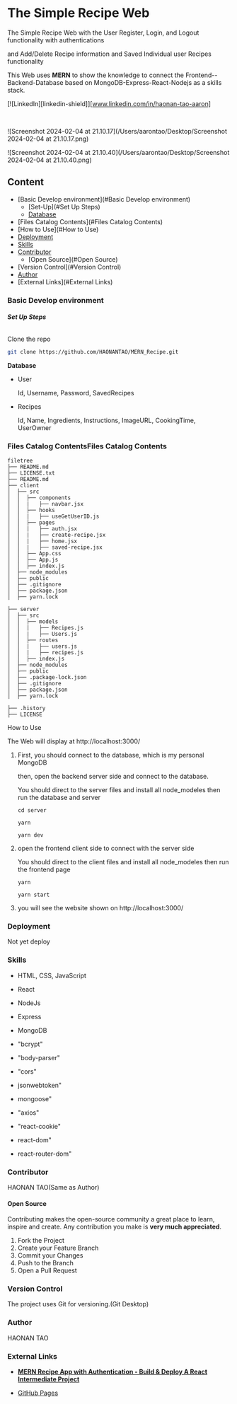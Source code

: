 # The Simple Recipe Web

The Simple Recipe Web with the User Register, Login, and Logout functionality with authentications

and Add/Delete Recipe information and Saved Individual user Recipes functionality

This Web uses **MERN** to show the knowledge to connect the Frontend--Backend-Database based on MongoDB-Express-React-Nodejs as a skills stack.

<!-- PROJECT SHIELDS -->

[![LinkedIn][linkedin-shield]][www.linkedin.com/in/haonan-tao-aaron]

<!-- PROJECT IMAGES -->
<br />

![Screenshot 2024-02-04 at 21.10.17](/Users/aarontao/Desktop/Screenshot 2024-02-04 at 21.10.17.png)

![Screenshot 2024-02-04 at 21.10.40](/Users/aarontao/Desktop/Screenshot 2024-02-04 at 21.10.40.png)


## Content

- [Basic Develop environment](#Basic Develop environment)
  - [Set-Up](#Set Up Steps)
  - [Database](#Database)
- [Files Catalog Contents](#Files Catalog Contents)
- [How to Use](#How to Use)
- [Deployment](#Deployment)
- [Skills](#Skills)
- [Contributor](#Contributor)
  - [Open Source](#Open Source)
- [Version Control](#Version Control)
- [Author](#Author)
- [External Links](#External Links)

### Basic Develop environment

###### **Set Up Steps**

Clone the repo

```sh
git clone https://github.com/HAONANTAO/MERN_Recipe.git
```

**Database**

* User

  Id, Username, Password, SavedRecipes

* Recipes

  Id, Name, Ingredients, Instructions, ImageURL, CookingTime, UserOwner

  

### Files Catalog ContentsFiles Catalog Contents

```
filetree 
├── README.md
├── LICENSE.txt
├── README.md
├── client
│  ├── src
│  │  ├── components
│  │  |   ├── navbar.jsx
│  │  ├── hooks
│  │  |   ├── useGetUserID.js
│  │  ├── pages
│  │  |   ├── auth.jsx
│  │  |   ├── create-recipe.jsx
│  │  |   ├── home.jsx
│  │  |   ├── saved-recipe.jsx
│  │  ├── App.css
│  │  ├── App.js
│  │  ├── index.js
│  ├── node_modules
│  ├── public
│  ├── .gitignore
│  ├── package.json
│  ├── yarn.lock

├── server
│  ├── src
│  │  ├── models
│  │  |   ├── Recipes.js
│  │  |   ├── Users.js
│  │  ├── routes
│  │  |   ├── users.js
│  │  |   ├── recipes.js
│  │  ├── index.js
│  ├── node_modules
│  ├── public
│  ├── .package-lock.json
│  ├── .gitignore
│  ├── package.json
│  ├── yarn.lock

├── .history
├── LICENSE

```

How to Use

The Web will display at http://localhost:3000/

1. First, you should connect to the database, which is my personal MongoDB

   then, open the backend server side and connect to the database.

   You should direct to the server files and install all node_modeles then run the database and server 

   ```
   cd server
   ```

   ```
   yarn
   ```

   ```
   yarn dev
   ```

   

2. open the frontend client side to connect with the server side

   You should direct to the client files and install all node_modeles then run the frontend page

   ```
   yarn
   ```

   ```
   yarn start
   ```

   

3. you will see the website shown on http://localhost:3000/

   

### Deployment

Not yet deploy



### Skills

- HTML, CSS, JavaScript

- React

- NodeJs

- Express

- MongoDB

- "bcrypt"

- "body-parser"

- "cors"

- jsonwebtoken"

- mongoose"

- "axios"

- "react-cookie"

- react-dom"

- react-router-dom"

  

### Contributor

HAONAN TAO(Same as Author)



#### Open Source

Contributing makes the open-source community a great place to learn, inspire and create. Any contribution you make is **very much appreciated**.


1. Fork the Project
2. Create your Feature Branch 
3. Commit your Changes 
4. Push to the Branch
5. Open a Pull Request



### Version Control

The project uses Git for versioning.(Git Desktop)



### Author

HAONAN TAO



### External Links


- [**MERN Recipe App with Authentication - Build & Deploy A React Intermediate Project** ](https://www.youtube.com/watch?v=P43DW3HUUH8)

  

- [GitHub Pages](https://github.com/HAONANTAO/MERN_Recipe)



